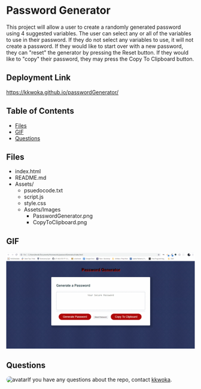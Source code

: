 
# Password Generator
This project will allow a user to create a randomly generated password using 4 suggested variables. The user can select any or all of the variables to use in their password. If they do not select any variables to use, it will not create a password. If they would like to start over with a new password, they can "reset" the generator by pressing the Reset button. If they would like to "copy" their password, they may press the Copy To Clipboard button.

## Deployment Link
https://kkwoka.github.io/passwordGenerator/


## Table of Contents 
* [Files](#Files)
​
* [GIF](#GIF)
​  ​
* [Questions](#questions)

## Files
* index.html
* README.md
* Assets/
    * psuedocode.txt
    * script.js
    * style.css
    * Assets/Images
        * PasswordGenerator.png
        * CopyToClipboard.png

## GIF
![GIF](./Assets/Images/test3.gif)


## Questions
​
<img src="https://avatars3.githubusercontent.com/u/57764303?v=4" alt="avatar" style="border-radius: 16px" width="30" />
​
If you have any questions about the repo, contact [kkwoka](https://github.com/kkwoka).
